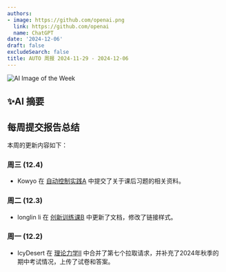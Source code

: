 ```yaml
---
authors:
- image: https://github.com/openai.png
  link: https://github.com/openai
  name: ChatGPT
date: '2024-12-06'
draft: false
excludeSearch: false
title: AUTO 周报 2024-11-29 - 2024-12-06
---
```


![AI Image of the Week](generated_image_cropped.png)

## ✨AI 摘要

## 每周提交报告总结

本周的更新内容如下：

### 周三 (12.4)
- Kowyo 在 [自动控制实践A](https://github.com/HITSZ-OpenAuto/AUTO3002A) 中提交了关于课后习题的相关资料。

### 周二 (12.3)
- longlin li 在 [创新训练课B](https://github.com/HITSZ-OpenAuto/AUTO2003B) 中更新了文档，修改了链接样式。

### 周一 (12.2)
- IcyDesert 在 [理论力学Ⅱ](https://github.com/HITSZ-OpenAuto/EMEC1002) 中合并了第七个拉取请求，并补充了2024年秋季的期中考试情况，上传了试卷和答案。

